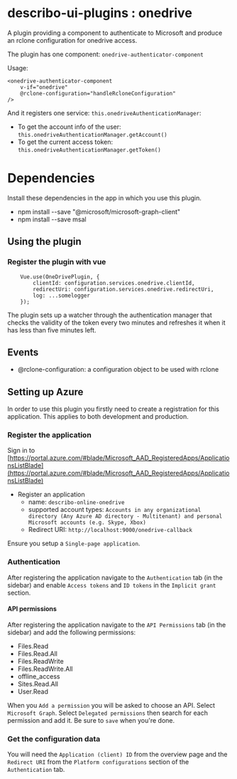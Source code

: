 # describo-ui-plugins : onedrive

A plugin providing a component to authenticate to Microsoft and produce an rclone configuration for onedrive access.

The plugin has one component: `onedrive-authenticator-component`

Usage:

```
<onedrive-authenticator-component
    v-if="onedrive"
    @rclone-configuration="handleRcloneConfiguration"
/>
```

And it registers one service: `this.onedriveAuthenticationManager`:

-   To get the account info of the user: `this.onedriveAuthenticationManager.getAccount()`
-   To get the current access token: `this.onedriveAuthenticationManager.getToken()`

# Dependencies

Install these dependencies in the app in which you use this plugin.

-   npm install --save "@microsoft/microsoft-graph-client"
-   npm install --save msal

## Using the plugin

### Register the plugin with vue

```
    Vue.use(OneDrivePlugin, {
        clientId: configuration.services.onedrive.clientId,
        redirectUri: configuration.services.onedrive.redirectUri,
        log: ...somelogger
    });
```

The plugin sets up a watcher through the authentication manager that checks the validity of the token
every two minutes and refreshes it when it has less than five minutes left.

## Events

-   @rclone-configuration: a configuration object to be used with rclone

## Setting up Azure

In order to use this plugin you firstly need to create a registration for this application. This applies to both development and production.

### Register the application

Sign in to [https://portal.azure.com/#blade/Microsoft_AAD_RegisteredApps/ApplicationsListBlade](https://portal.azure.com/#blade/Microsoft_AAD_RegisteredApps/ApplicationsListBlade)

-   Register an application
    -   name: `describo-online-onedrive`
    -   supported account types: `Accounts in any organizational directory (Any Azure AD directory - Multitenant) and personal Microsoft accounts (e.g. Skype, Xbox)`
    -   Redirect URI: `http://localhost:9000/onedrive-callback`

Ensure you setup a `Single-page application`.

### Authentication

After registering the application navigate to the `Authentication` tab (in the sidebar) and enable `Access tokens` and `ID tokens` in the `Implicit grant` section.

#### API permissions

After registering the application navigate to the `API Permissions` tab (in the sidebar) and add the following permissions:

-   Files.Read
-   Files.Read.All
-   Files.ReadWrite
-   Files.ReadWrite.All
-   offline_access
-   Sites.Read.All
-   User.Read

When you `Add a permission` you will be asked to choose an API. Select `Microsoft Graph`. Select `Delegated permissions` then search for each permission and add it. Be sure to `save` when you're done.

### Get the configuration data

You will need the `Application (client) ID` from the overview page and the `Redirect URI` from the `Platform configurations` section of the `Authentication` tab.

```

```
